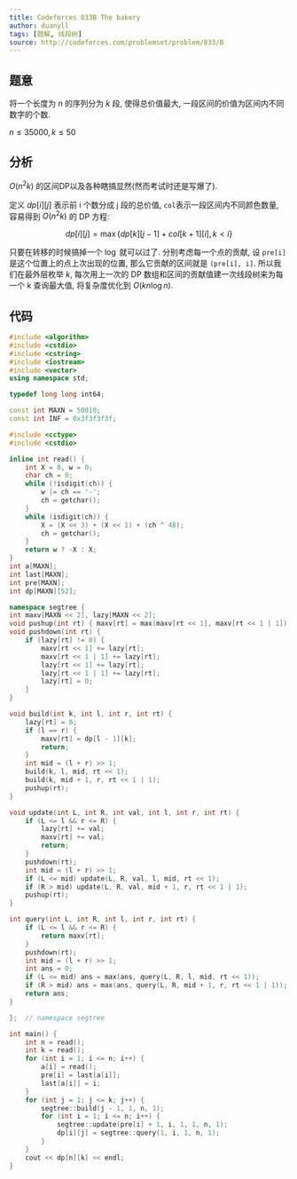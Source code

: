 ```yaml
---
title: Codeforces 833B The bakery
author: duanyll
tags: [题解, 线段树]
source: http://codeforces.com/problemset/problem/833/B
---
```


## 题意 

将一个长度为 $n$ 的序列分为 $k$ 段, 使得总价值最大, 一段区间的价值为区间内不同数字的个数.

$n\leq35000,k\leq50$

## 分析

$O(n^2k)$ 的区间DP以及各种瞎搞显然(然而考试时还是写爆了).

定义 $dp[i][j]$ 表示前 i 个数分成 j 段的总价值, `col`表示一段区间内不同颜色数量, 容易得到 $O(n^2k)$ 的 DP 方程:

$$
dp[i][j] = \max\{dp[k][j-1] + col[k+1][i], k < i\}
$$

只要在转移的时候搞掉一个 $\log$ 就可以过了. 分别考虑每一个点的贡献, 设 `pre[i]` 是这个位置上的点上次出现的位置, 那么它贡献的区间就是 `(pre[i], i]`. 所以我们在最外层枚举 $k$, 每次用上一次的 DP 数组和区间的贡献值建一次线段树来为每一个 k 查询最大值, 将复杂度优化到 $O(kn\log n)$.

## 代码

```cpp
#include <algorithm>
#include <cstdio>
#include <cstring>
#include <iostream>
#include <vector>
using namespace std;

typedef long long int64;

const int MAXN = 50010;
const int INF = 0x3f3f3f3f;

#include <cctype>
#include <cstdio>

inline int read() {
    int X = 0, w = 0;
    char ch = 0;
    while (!isdigit(ch)) {
        w |= ch == '-';
        ch = getchar();
    }
    while (isdigit(ch)) {
        X = (X << 3) + (X << 1) + (ch ^ 48);
        ch = getchar();
    }
    return w ? -X : X;
}
int a[MAXN];
int last[MAXN];
int pre[MAXN];
int dp[MAXN][52];

namespace segtree {
int maxv[MAXN << 2], lazy[MAXN << 2];
void pushup(int rt) { maxv[rt] = max(maxv[rt << 1], maxv[rt << 1 | 1]); }
void pushdown(int rt) {
    if (lazy[rt] != 0) {
        maxv[rt << 1] += lazy[rt];
        maxv[rt << 1 | 1] += lazy[rt];
        lazy[rt << 1] += lazy[rt];
        lazy[rt << 1 | 1] += lazy[rt];
        lazy[rt] = 0;
    }
}

void build(int k, int l, int r, int rt) {
    lazy[rt] = 0;
    if (l == r) {
        maxv[rt] = dp[l - 1][k];
        return;
    }
    int mid = (l + r) >> 1;
    build(k, l, mid, rt << 1);
    build(k, mid + 1, r, rt << 1 | 1);
    pushup(rt);
}

void update(int L, int R, int val, int l, int r, int rt) {
    if (L <= l && r <= R) {
        lazy[rt] += val;
        maxv[rt] += val;
        return;
    }
    pushdown(rt);
    int mid = (l + r) >> 1;
    if (L <= mid) update(L, R, val, l, mid, rt << 1);
    if (R > mid) update(L, R, val, mid + 1, r, rt << 1 | 1);
    pushup(rt);
}

int query(int L, int R, int l, int r, int rt) {
    if (L <= l && r <= R) {
        return maxv[rt];
    }
    pushdown(rt);
    int mid = (l + r) >> 1;
    int ans = 0;
    if (L <= mid) ans = max(ans, query(L, R, l, mid, rt << 1));
    if (R > mid) ans = max(ans, query(L, R, mid + 1, r, rt << 1 | 1));
    return ans;
}

};  // namespace segtree

int main() {
    int n = read();
    int k = read();
    for (int i = 1; i <= n; i++) {
        a[i] = read();
        pre[i] = last[a[i]];
        last[a[i]] = i;
    }
    for (int j = 1; j <= k; j++) {
        segtree::build(j - 1, 1, n, 1);
        for (int i = 1; i <= n; i++) {
            segtree::update(pre[i] + 1, i, 1, 1, n, 1);
            dp[i][j] = segtree::query(1, i, 1, n, 1);
        }
    }
    cout << dp[n][k] << endl;
}
```
